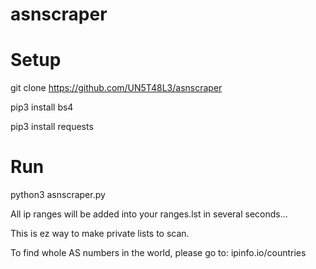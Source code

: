 # asnscraper

# Setup
git clone https://github.com/UN5T48L3/asnscraper

pip3 install bs4

pip3 install requests

# Run
python3 asnscraper.py

All ip ranges will be added into your ranges.lst in several seconds...

This is ez way to make private lists to scan.

To find whole AS numbers in the world, please go to: ipinfo.io/countries
